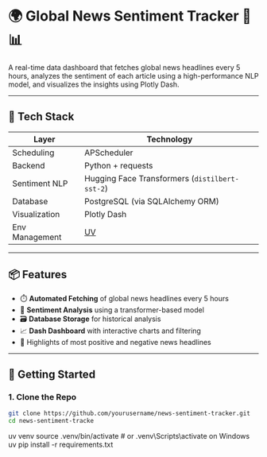 # 🌍 Global News Sentiment Tracker 📰📊

A real-time data dashboard that fetches global news headlines every 5 hours, analyzes the sentiment of each article using a high-performance NLP model, and visualizes the insights using Plotly Dash.

---

## 🔧 Tech Stack

| Layer            | Technology                                    |
|------------------|-----------------------------------------------|
| Scheduling       | APScheduler                                   |
| Backend          | Python + requests                             |
| Sentiment NLP    | Hugging Face Transformers (`distilbert-sst-2`)|
| Database         | PostgreSQL (via SQLAlchemy ORM)               |
| Visualization    | Plotly Dash                                   |
| Env Management   | [UV](https://github.com/astral-sh/uv)         |

---

## 📦 Features

- ⏱️ **Automated Fetching** of global news headlines every 5 hours
- 🧠 **Sentiment Analysis** using a transformer-based model
- 🗃️ **Database Storage** for historical analysis
- 📈 **Dash Dashboard** with interactive charts and filtering
- 📰 Highlights of most positive and negative news headlines

---

## 🚀 Getting Started

### 1. Clone the Repo
```bash
git clone https://github.com/yourusername/news-sentiment-tracker.git
cd news-sentiment-tracke
```
uv venv
source .venv/bin/activate  # or .venv\Scripts\activate on Windows
uv pip install -r requirements.txt
